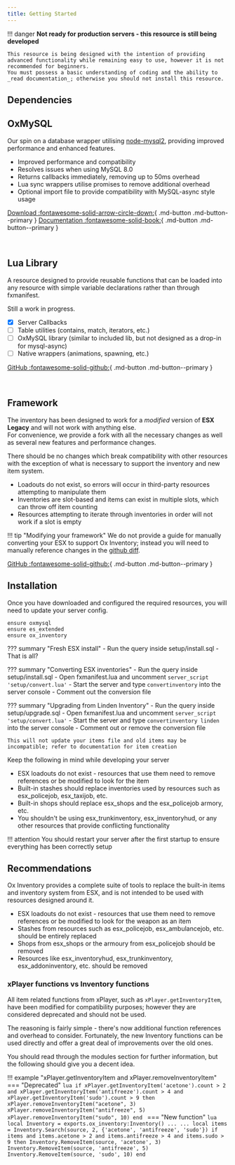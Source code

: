```yaml
---
title: Getting Started
---
```

!!! danger
	**Not ready for production servers - this resource is still being developed**

	This resource is being designed with the intention of providing advanced functionality while remaining easy to use, however it is not recommended for beginners.
	You must possess a basic understanding of coding and the ability to _read documentation_; otherwise you should not install this resource.

## Dependencies
## OxMySQL
Our spin on a database wrapper utilising [node-mysql2](https://github.com/sidorares/node-mysql2), providing improved performance and enhanced features.

- Improved performance and compatibility
- Resolves issues when using MySQL 8.0
- Returns callbacks immediately, removing up to 50ms overhead
- Lua sync wrappers utilise promises to remove additional overhead
- Optional import file to provide compatibility with MySQL-async style usage

[Download :fontawesome-solid-arrow-circle-down:](https://github.com/overextended/oxmysql/releases){ .md-button .md-button--primary }	[Documentation :fontawesome-solid-book:](https://overextended.github.io/oxmysql){ .md-button .md-button--primary }

<br>

## Lua Library
A resource designed to provide reusable functions that can be loaded into any resource with simple variable declarations rather than through fxmanifest.

Still a work in progress.

- [x] Server Callbacks
- [ ] Table utilities (contains, match, iterators, etc.)
- [ ] OxMySQL library (similar to included lib, but not designed as a drop-in for mysql-async)
- [ ] Native wrappers (animations, spawning, etc.)

[GitHub :fontawesome-solid-github:](https://github.com/project-error/pe-lualib){ .md-button .md-button--primary }

<br>

## Framework
The inventory has been designed to work for a _modified_ version of **ESX Legacy** and will not work with anything else.  
For convenience, we provide a fork with all the necessary changes as well as several new features and performance changes.  

There should be no changes which break compatibility with other resources with the exception of what is necessary to support the inventory and new item system.

- Loadouts do not exist, so errors will occur in third-party resources attempting to manipulate them
- Inventories are slot-based and items can exist in multiple slots, which can throw off item counting
- Resources attempting to iterate through inventories in order will not work if a slot is empty

!!! tip "Modifying your framework"
	We do not provide a guide for manually converting your ESX to support Ox Inventory; instead you will need to manually reference changes in the [github diff](https://github.com/overextended/es_extended/compare/58042fb6926769aeab35fe26fa98d568971ba0be...ox).

[GitHub :fontawesome-solid-github:](https://github.com/overextended/es_extended){ .md-button .md-button--primary }


## Installation
Once you have downloaded and configured the required resources, you will need to update your server config.
```
ensure oxmysql
ensure es_extended
ensure ox_inventory
```

??? summary "Fresh ESX install"
	- Run the query inside setup/install.sql
	- That is all?

??? summary "Converting ESX inventories"
	- Run the query inside setup/install.sql
	- Open fxmanifest.lua and uncomment `server_script 'setup/convert.lua'`
	- Start the server and type `convertinventory` into the server console
	- Comment out the conversion file

??? summary "Upgrading from Linden Inventory"
	- Run the query inside setup/upgrade.sql
	- Open fxmanifest.lua and uncomment `server_script 'setup/convert.lua'`
	- Start the server and type `convertinventory linden` into the server console
	- Comment out or remove the conversion file
	
	This will not update your items file and old items may be incompatible; refer to documentation for item creation

Keep the following in mind while developing your server

- ESX loadouts do not exist - resources that use them need to remove references or be modified to look for the item
- Built-in stashes should replace inventories used by resources such as esx_policejob, esx_taxijob, etc.
- Built-in shops should replace esx_shops and the esx_policejob armory, etc.
- You shouldn't be using esx_trunkinventory, esx_inventoryhud, or any other resources that provide conflicting functionality

!!! attention
	You should restart your server after the first startup to ensure everything has been correctly setup


## Recommendations
Ox Inventory provides a complete suite of tools to replace the built-in items and inventory system from ESX, and is not intended to be used with resources designed around it.

- ESX loadouts do not exist - resources that use them need to remove references or be modified to look for the weapon as an item
- Stashes from resources such as esx_policejob, esx_ambulancejob, etc. should be entirely replaced
- Shops from esx_shops or the armoury from esx_policejob should be removed
- Resources like esx_inventoryhud, esx_trunkinventory, esx_addoninventory, etc. should be removed

### xPlayer functions vs Inventory functions
All item related functions from xPlayer, such as `xPlayer.getInventoryItem`, have been modified for compatibility purposes; however they are considered deprecated and should not be used.

The reasoning is fairly simple - there's now additional function references and overhead to consider. Fortunately, the new Inventory functions can be used directly and offer a great deal of improvements over the old ones.

You should read through the modules section for further information, but the following should give you a decent idea.

!!! example "xPlayer.getInventoryItem and xPlayer.removeInventoryItem"
	=== "Deprecated"
		```lua
		if xPlayer.getInventoryItem('acetone').count > 2 and xPlayer.getInventoryItem('antifreeze').count > 4 and xPlayer.getInventoryItem('sudo').count > 9 then 
			xPlayer.removeInventoryItem("acetone", 3)
			xPlayer.removeInventoryItem("antifreeze", 5)
			xPlayer.removeInventoryItem("sudo", 10)
		end
		```
	=== "New function"
		```lua
		local Inventory = exports.ox_inventory:Inventory()
		...
		...
		local items = Inventory.Search(source, 2, {'acetone', 'antifreeze', 'sudo'})
		if items and items.acetone > 2 and items.antifreeze > 4 and items.sudo > 9 then
			Inventory.RemoveItem(source, 'acetone', 3)
			Inventory.RemoveItem(source, 'antifreeze', 5)
			Inventory.RemoveItem(source, 'sudo', 10)
		end
		```
